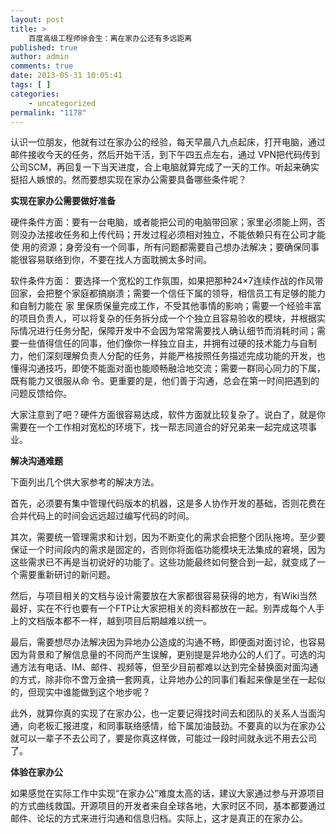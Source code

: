 ```yaml
---
layout: post
title: >
    百度高级工程师徐会生：离在家办公还有多远距离
published: true
author: admin
comments: true
date: 2013-05-31 10:05:41
tags: [ ]
categories:
    - uncategorized
permalink: "1178"
---
```

认识一位朋友，他就有过在家办公的经验，每天早晨八九点起床，打开电脑，通过邮件接收今天的任务，然后开始干活，到下午四五点左右，通过 VPN把代码传到公司SCM，再回复一下当天进度，合上电脑就算完成了一天的工作。听起来确实挺招人嫉恨的。然而要想实现在家办公需要具备哪些条件呢？

**实现在家办公需要做好准备**

硬件条件方面：要有一台电脑，或者能把公司的电脑带回家；家里必须能上网，否则没办法接收任务和上传代码；开发过程必须相对独立，不能依赖只有在公司才能使 用的资源；身旁没有一个同事，所有问题都需要自己想办法解决；要确保同事能很容易联络到你，不要在找人方面耽搁太多时间。

软件条件方面： 要选择一个宽松的工作氛围，如果把那种24×7连续作战的作风带回家，会把整个家庭都搞崩溃；需要一个信任下属的领导，相信员工有足够的能力和自制力能在 家 里保质保量完成工作，不受其他事情的影响；需要一个经验丰富的项目负责人，可以将复杂的任务拆分成一个个独立且容易验收的模块，并根据实际情况进行任务分配，保障开发中不会因为常常需要找人确认细节而消耗时间；需要一些值得信任的同事，他们像你一样独立自主，并拥有过硬的技术能力与自制力，他们深刻理解负责人分配的任务，并能严格按照任务描述完成功能的开发，也懂得沟通技巧，即使不能面对面也能顺畅融洽地交流；需要一群同心同力的下属，既有能力又很服从命 令。更重要的是，他们善于沟通，总会在第一时间把遇到的问题反馈给你。

大家注意到了吧？硬件方面很容易达成，软件方面就比较复杂了。说白了，就是你需要在一个工作相对宽松的环境下，找一帮志同道合的好兄弟来一起完成这项事业。

**解决沟通难题**

下面列出几个供大家参考的解决方法。

首先，必须要有集中管理代码版本的机器，这是多人协作开发的基础，否则花费在合并代码上的时间会远远超过编写代码的时间。

其次，需要统一管理需求和计划，因为不断变化的需求会把整个团队拖垮。至少要保证一个时间段内的需求是固定的，否则你将面临功能模块无法集成的窘境，因为这些需求已不再是当初说好的功能了。这些功能最终如何整合到一起，就变成了一个需要重新研讨的新问题。

然后，与项目相关的文档与设计需要放在大家都很容易获得的地方，有Wiki当然最好，实在不行也要有一个FTP让大家把相关的资料都放在一起。别弄成每个人手上的文档版本都不一样，越到项目后期越难以统一。

最后，需要想尽办法解决因为异地办公造成的沟通不畅，即便面对面讨论，也容易因为背景和了解信息量的不同而产生误解，更别提是异地办公的人们了。可选的沟通方法有电话、IM、邮件、视频等，但至少目前都难以达到完全替换面对面沟通的方式，除非你不啻万金搞一套网真，让异地办公的同事们看起来像是坐在一起似的，但现实中谁能做到这个地步呢？

此外，就算你真的实现了在家办公，也一定要记得找时间去和团队的关系人当面沟通，向老板汇报进度，和同事联络感情，给下属加油鼓劲。不要真的以为在家办公就可以一辈子不去公司了，要是你真这样做，可能过一段时间就永远不用去公司了。

**体验在家办公**

如果感觉在实际工作中实现“在家办公”难度太高的话，建议大家通过参与开源项目的方式曲线救国。开源项目的开发者来自全球各地，大家时区不同，基本都要通过邮件、论坛的方式来进行沟通和信息归档。实际上，这才是真正的在家办公。